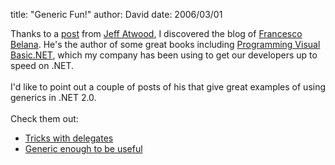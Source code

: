 
title: "Generic Fun!"
author: David
date: 2006/03/01

Thanks to a <a href="http://www.codinghorror.com/blog/archives/000526.html">post</a> from <a href="http://www.codinghorror.com/blog/">Jeff Atwood</a>, I discovered the blog of <a href="http://www.dotnet2themax.com/blogs/fbalena/">Francesco Belana</a>. He's the author of some great books including <a href="http://www.amazon.com/gp/product/0735620598/002-6859461-5348836?v=glance&amp;n=283155">Programming Visual Basic.NET</a>, which my company has been using to get our developers up to speed on .NET.<br /><br />I'd like to point out a couple of posts of his that give great examples of using generics in .NET 2.0.<br /><br />Check them out:<br /><ul><li><a href="http://www.dotnet2themax.com/blogs/fbalena/PermaLink,guid,b2a8f5e9-ddf1-45eb-ad8e-78c88c13ab2f.aspx">Tricks with delegates</a></li><li><a href="http://www.dotnet2themax.com/blogs/fbalena/PermaLink,guid,dc5f6b89-623e-45b6-80ca-0eee79a21faf.aspx">Generic enough to be useful</a></li></ul>

